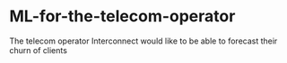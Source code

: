 # ML-for-the-telecom-operator
The telecom operator Interconnect would like to be able to forecast their churn of clients

